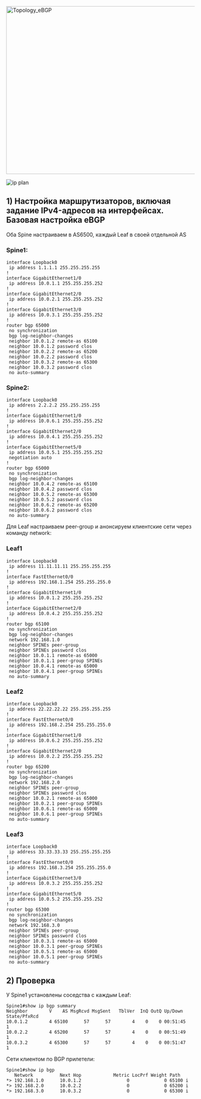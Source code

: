 
<img width="762" height="448" alt="Topology_eBGP" src="https://github.com/user-attachments/assets/64c099a2-fbab-4757-aca2-d889b3bb3ea5" />

![ip plan](https://github.com/user-attachments/assets/d6f61070-4808-4736-90b7-e781034cf0e6)

## 1) Настройка маршрутизаторов, включая задание IPv4-адресов на интерфейсах. Базовая настройка eBGP
Оба Spine настраиваем в AS6500, каждый Leaf в своей отдельной AS

### Spine1:
```
interface Loopback0
 ip address 1.1.1.1 255.255.255.255
!
interface GigabitEthernet1/0
 ip address 10.0.1.1 255.255.255.252
!
interface GigabitEthernet2/0
 ip address 10.0.2.1 255.255.255.252
!
interface GigabitEthernet3/0
 ip address 10.0.3.1 255.255.255.252
!
router bgp 65000
 no synchronization
 bgp log-neighbor-changes
 neighbor 10.0.1.2 remote-as 65100
 neighbor 10.0.1.2 password clos
 neighbor 10.0.2.2 remote-as 65200
 neighbor 10.0.2.2 password clos
 neighbor 10.0.3.2 remote-as 65300
 neighbor 10.0.3.2 password clos
 no auto-summary
```
### Spine2:
```
interface Loopback0
 ip address 2.2.2.2 255.255.255.255
!
interface GigabitEthernet1/0
 ip address 10.0.6.1 255.255.255.252
!
interface GigabitEthernet2/0
 ip address 10.0.4.1 255.255.255.252
!
interface GigabitEthernet5/0
 ip address 10.0.5.1 255.255.255.252
 negotiation auto
!
router bgp 65000
 no synchronization
 bgp log-neighbor-changes
 neighbor 10.0.4.2 remote-as 65100
 neighbor 10.0.4.2 password clos
 neighbor 10.0.5.2 remote-as 65300
 neighbor 10.0.5.2 password clos
 neighbor 10.0.6.2 remote-as 65200
 neighbor 10.0.6.2 password clos
 no auto-summary
```
Для Leaf настраиваем peer-group и анонсируем клиентские сети через команду network:

### Leaf1
```
interface Loopback0
 ip address 11.11.11.11 255.255.255.255
!
interface FastEthernet0/0
 ip address 192.168.1.254 255.255.255.0
!
interface GigabitEthernet1/0
 ip address 10.0.1.2 255.255.255.252
!
interface GigabitEthernet2/0
 ip address 10.0.4.2 255.255.255.252
!
router bgp 65100
 no synchronization
 bgp log-neighbor-changes
 network 192.168.1.0
 neighbor SPINEs peer-group
 neighbor SPINEs password clos
 neighbor 10.0.1.1 remote-as 65000
 neighbor 10.0.1.1 peer-group SPINEs
 neighbor 10.0.4.1 remote-as 65000
 neighbor 10.0.4.1 peer-group SPINEs
 no auto-summary
```
 ### Leaf2
```
interface Loopback0
 ip address 22.22.22.22 255.255.255.255
!
interface FastEthernet0/0
 ip address 192.168.2.254 255.255.255.0
!
interface GigabitEthernet1/0
 ip address 10.0.6.2 255.255.255.252
!
interface GigabitEthernet2/0
 ip address 10.0.2.2 255.255.255.252
!
router bgp 65200
 no synchronization
 bgp log-neighbor-changes
 network 192.168.2.0
 neighbor SPINEs peer-group
 neighbor SPINEs password clos
 neighbor 10.0.2.1 remote-as 65000
 neighbor 10.0.2.1 peer-group SPINEs
 neighbor 10.0.6.1 remote-as 65000
 neighbor 10.0.6.1 peer-group SPINEs
 no auto-summary
```
 ### Leaf3
```
interface Loopback0
 ip address 33.33.33.33 255.255.255.255
!
interface FastEthernet0/0
 ip address 192.168.3.254 255.255.255.0
!
interface GigabitEthernet3/0
 ip address 10.0.3.2 255.255.255.252
!
interface GigabitEthernet5/0
 ip address 10.0.5.2 255.255.255.252
!
router bgp 65300
 no synchronization
 bgp log-neighbor-changes
 network 192.168.3.0
 neighbor SPINEs peer-group
 neighbor SPINEs password clos
 neighbor 10.0.3.1 remote-as 65000
 neighbor 10.0.3.1 peer-group SPINEs
 neighbor 10.0.5.1 remote-as 65000
 neighbor 10.0.5.1 peer-group SPINEs
 no auto-summary
```
## 2) Проверка
У Spine1 установлены соседства с каждым Leaf:

```
Spine1#show ip bgp summary
Neighbor        V    AS MsgRcvd MsgSent   TblVer  InQ OutQ Up/Down  State/PfxRcd
10.0.1.2        4 65100      57      57        4    0    0 00:51:45        1
10.0.2.2        4 65200      57      57        4    0    0 00:51:49        1
10.0.3.2        4 65300      57      57        4    0    0 00:51:47        1
```
Сети клиентом по BGP прилетели:
```
Spine1#show ip bgp
   Network          Next Hop            Metric LocPrf Weight Path
*> 192.168.1.0      10.0.1.2                 0             0 65100 i
*> 192.168.2.0      10.0.2.2                 0             0 65200 i
*> 192.168.3.0      10.0.3.2                 0             0 65300 i
```
